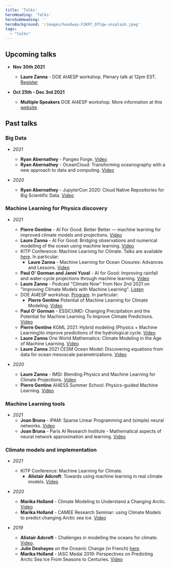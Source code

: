 ```yaml
---
title: 'Talks'
heroHeading: 'Talks'
heroSubHeading: ''
heroBackground: '/images/headway-F2KRf_QfCqw-unsplash.jpeg'
tags:
  - "talks"
---
```


## Upcoming talks

- **Nov 30th 2021** 
  * **Laure Zanna** - DOE AI4ESP workshop. Plenary talk at 12pm EST. [Register](https://www.zoomgov.com/webinar/register/WN__baDpUvjQ3O_a7pJ6E_lMA)

- **Oct 25th - Dec 3rd 2021** 
  * **Multiple Speakers** DOE AI4ESP workshop. More information at this [website](https://www.ai4esp.org/workshop/).

## Past talks
### Big Data
- *2021* 
  * **Ryan Abernathey** - Pangeo Forge. [Video](https://vimeo.com/510830389)
  * **Ryan Abernathey** - OceanCloud: Transforming oceanography with a new approach to data and computing. [Video](https://vimeo.com/508434363)

- *2020*
  * **Ryan Abernathey** - JupyterCon 2020: Cloud Native Repositories for Big Scientific Data. [Video](https://www.youtube.com/watch?v=lg7-qi4dEZ8)

### Machine Learning for Physics discovery
- *2021*
  * **Pierre Gentine** - AI For Good: Better Better — machine learning for improved climate models and projections. [Video](https://www.youtube.com/watch?v=SYC7ZVLxomI)
  * **Laure Zanna** - AI For Good: Bridging observations and numerical modelling of the ocean using machine learning. [Video](https://www.youtube.com/watch?v=BLF4w-4JUe4)
  * KITP Conference: Machine Learning for Climate. Talks are available [here](https://online.kitp.ucsb.edu/online/climate-c21/). In particular: 
    * **Laure Zanna** -	Machine Learning for Ocean Closures: Advances and Lessons. [Video](https://online.kitp.ucsb.edu/online/climate-c21/zanna/)
  * **Paul O' Gorman and Janni Yuval** - AI for Good: Improving rainfall and water-cycle projections through machine learning. [Video](https://www.youtube.com/watch?v=ehHywbGSaBk)
  * **Laure Zanna** - Podcast "Climate Now" from Nov 2nd 2021 on "Improving Climate Models with Machine Learning". [Listen](https://podcasts.apple.com/us/podcast/climate-now/id1565404483) 
  * DOE AI4ESP workshop. [Program](https://www.ai4esp.org/workshop/). In particular: 
    * **Pierre Gentine** Potential of Machine Learning for Climate Modeling. [Video](https://youtu.be/YLWD1tqE4FA?t=1042)
  * **Paul O' Gorman** - ESSICUMD: Changing Precipitation and the Potential for Machine Learning To Improve Climate Predictions. [Video](https://www.youtube.com/watch?v=4evNO_WM5Ko)
  * **Pierre Gentine** KGML 2021: Hybrid modeling (Physics + Machine Learning)to improve predictions of the hydrological cycle. [Video](https://www.youtube.com/watch?v=1wIH_NKU3JE)
  * **Laure Zanna** One World Mathematics: Climate Modeling in the Age of Machine Learning. [Video](https://www.youtube.com/watch?v=bH_A1nvwiDI)
  * **Laure Zanna** 2021 CESM Ocean Model: Discovering equations from data for ocean mesoscale parametrizations. [Video](https://youtu.be/9YQnW9ylacU?t=20685)

- *2020* 
  * **Laure Zanna** - IMSI: Blending Physics and Machine Learning for Climate Projections. [Video](https://www.imsi.institute/videos/blending-physics-and-machine-learning-to-improve-climate-projections/)
  * **Pierre Gentine** AI4ESS Summer School: Physics-guided Machine Learning. [Video](https://www.youtube.com/watch?v=T60OmRD102s)


### Machine Learning tools 

- *2021* 
  * **Joan Bruna** - IPAM: Sparse Linear Programming and (simple) neural networks. [Video](https://www.youtube.com/watch?v=zF2boWRsvMU)
  * **Joan Bruna** - Paris AI Research Institute - Mathematical aspects of neural network approximation and learning. [Video](https://www.youtube.com/watch?v=CjtXrWJj16c)

### Climate models and implementation
- *2021* 
  * KITP Conference: Machine Learning for Climate. 
    * **Alistair Adcroft**: Towards using machine learning in real climate models.  [Video](https://online.kitp.ucsb.edu/online/climate-c21/adcroft/)

- *2020*
  * **Marika Holland** - Climate Modeling to Understand a Changing Arctic. [Video](https://www.youtube.com/watch?v=C1H7MkDTZ7g)
  * **Marika Holland** - CAMEE Research Seminar: using Climate Models to predict changing Arctic sea ice. [Video](https://www.youtube.com/watch?v=RHAMrCs09W4)
  
- *2019* 
  * **Alistair Adcroft** - Challenges in modelling the oceans for climate. [Video](https://www.pathlms.com/siam/courses/10878/sections/14374/video_presentations/127453). 
  * **Julie Deshayes** on the Oceanic Change (in French) [here](https://www.youtube.com/watch?v=Jl_KeM34gfI).
  * **Marika Holland** - IASC Medal 2019: Perspectives on Predicting Arctic Sea Ice From Seasons to Centuries. [Video](https://www.youtube.com/watch?v=c-HtcOtgySU&t=48s)
 
